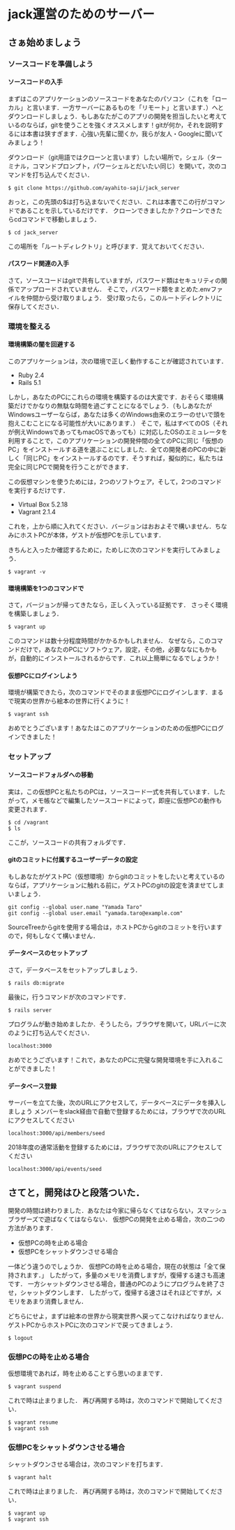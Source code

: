 # jack運営のためのサーバー

## さぁ始めましょう
### ソースコードを準備しよう
#### ソースコードの入手
まずはこのアプリケーションのソースコードをあなたのパソコン（これを「ローカル」と言います．一方サーバーにあるものを「リモート」と言います．）へとダウンロードしましょう．もしあなたがこのアプリの開発を担当したいと考えているのならば，gitを使うことを強くオススメします！gitが何か，それを説明するには本書は狭すぎます．心強い先輩に聞くか，我らが友人・Googleに聞いてみましょう！

ダウンロード（git用語ではクローンと言います）したい場所で，シェル（ターミナル，コマンドプロンプト，パワーシェルとだいたい同じ）を開いて，次のコマンドを打ち込んでください．
```
$ git clone https://github.com/ayahito-saji/jack_server
```
おっと，この先頭の$は打ち込まないでください．これは本書でこの行がコマンドであることを示しているだけです．
クローンできましたか？クローンできたらcdコマンドで移動しましょう．
```
$ cd jack_server
```
この場所を「ルートディレクトリ」と呼びます．覚えておいてください．

#### パスワード関連の入手
さて，ソースコードはgitで共有していますが，パスワード類はセキュリティの関係でアップロードされていません．
そこで，パスワード類をまとめた.envファイルを仲間から受け取りましょう．
受け取ったら，このルートディレクトリに保存してください．


### 環境を整える
#### 環境構築の闇を回避する
このアプリケーションは，次の環境で正しく動作することが確認されています．

* Ruby 2.4
* Rails 5.1

しかし，あなたのPCにこれらの環境を構築するのは大変です．おそらく環境構築だけでかなりの無駄な時間を過ごすことになるでしょう．（もしあなたがWindowsユーザーならば，あなたは多くのWindows由来のエラーのせいで頭を抱えこむことになる可能性が大いにあります．）
そこで，私はすべてのOS（それが例えWindowsであってもmacOSであっても）に対応したOSのエミュレータを利用することで，このアプリケーションの開発仲間の全てのPCに同じ「仮想のPC」をインストールする道を選ぶことにしました．全ての開発者のPCの中に新しく「同じPC」をインストールするのです．そうすれば，擬似的に，私たちは完全に同じPCで開発を行うことができます．

この仮想マシンを使うためには，2つのソフトウェア，そして，2つのコマンドを実行するだけです．

* Virtual Box 5.2.18
* Vagrant 2.1.4

これを，上から順に入れてください．バージョンはおおよそで構いません．ちなみにホストPCが本体，ゲストが仮想PCを示しています．

きちんと入ったか確認するために，ためしに次のコマンドを実行してみましょう．
```
$ vagrant -v
```

#### 環境構築を1つのコマンドで
さて，バージョンが帰ってきたなら，正しく入っている証拠です．
さっそく環境を構築しましょう．
```
$ vagrant up
```
このコマンドは数十分程度時間がかかるかもしれません．
なぜなら，このコマンドだけで，あなたのPCにソフトウェア，設定，その他，必要ななにもかもが，自動的にインストールされるからです．これ以上簡単になるでしょうか！

#### 仮想PCにログインしよう
環境が構築できたら，次のコマンドでそのまま仮想PCにログインします．まるで現実の世界から絵本の世界に行くように！
```
$ vagrant ssh
```
おめでとうございます！あなたはこのアプリケーションのための仮想PCにログインできました！
### セットアップ
#### ソースコードフォルダへの移動
実は，この仮想PCと私たちのPCは，ソースコード一式を共有しています．したがって，メモ帳などで編集したソースコードによって，即座に仮想PCの動作も変更されます．
```
$ cd /vagrant
$ ls
```
ここが，ソースコードの共有フォルダです．

#### gitのコミットに付属するユーザーデータの設定
もしあなたがゲストPC（仮想環境）からgitのコミットをしたいと考えているのならば，アプリケーションに触れる前に，ゲストPCのgitの設定を済ませてしまいましょう．
```
git config --global user.name "Yamada Taro"
git config --global user.email "yamada.taro@example.com"
```
SourceTreeからgitを使用する場合は，ホストPCからgitのコミットを行いますので，何もしなくて構いません．

#### データベースのセットアップ
さて，データベースをセットアップしましょう．
```
$ rails db:migrate
```
最後に，行うコマンドが次のコマンドです．
```
$ rails server
```
プログラムが動き始めましたか．そうしたら，ブラウザを開いて，URLバーに次のように打ち込んでください．
```
localhost:3000
```
おめでとうございます！これで，あなたのPCに完璧な開発環境を手に入れることができました！

#### データベース登録
サーバーを立てた後，次のURLにアクセスして，データベースにデータを挿入しましょう
メンバーをslack経由で自動で登録するためには，ブラウザで次のURLにアクセスしてください
```
localhost:3000/api/members/seed
```
2018年度の通常活動を登録するためには，ブラウザで次のURLにアクセスしてください
```
localhost:3000/api/events/seed
```

## さてと，開発はひと段落ついた．
開発の時間は終わりました．あなたは今家に帰らなくてはならない，スマッシュブラザーズで遊ばなくてはならない．
仮想PCの開発を止める場合，次の二つの方法があります．
* 仮想PCの時を止める場合
* 仮想PCをシャットダウンさせる場合

一体どう違うのでしょうか．
仮想PCの時を止める場合，現在の状態は「全て保持されます．」
したがって，多量のメモリを消費しますが，復帰する速さも高速です．
一方シャットダウンさせる場合，普通のPCのようにプログラムを終了させ，シャットダウンします．
したがって，復帰する速さはそれほどですが，メモリをあまり消費しません．

どちらにせよ，まずは絵本の世界から現実世界へ戻ってこなければなりません．ゲストPCからホストPCに次のコマンドで戻ってきましょう．
```
$ logout
```

### 仮想PCの時を止める場合
仮想環境であれば，時を止めることすら思いのままです．
```
$ vagrant suspend
```
これで時は止まりました．
再び再開する時は，次のコマンドで開始してください．
```
$ vagrant resume
$ vagrant ssh
```

### 仮想PCをシャットダウンさせる場合
シャットダウンさせる場合は，次のコマンドを打ちます．
```
$ vagrant halt
```
これで時は止まりました．
再び再開する時は，次のコマンドで開始してください．
```
$ vagrant up
$ vagrant ssh
```

